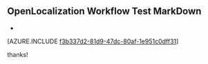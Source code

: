 ## OpenLocalization Workflow Test MarkDown
* 

[AZURE.INCLUDE [f3b337d2-81d9-47dc-80af-1e951c0dff31](calleeMd1.md)]

 
thanks!